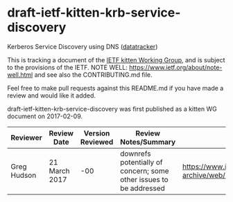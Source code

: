 # draft-ietf-kitten-krb-service-discovery
Kerberos Service Discovery using DNS ([datatracker](https://datatracker.ietf.org/doc/draft-ietf-kitten-krb-service-discovery/))

This is tracking a document of the [IETF kitten Working Group](https://datatracker.ietf.org/wg/kitten), and is subject to the provisions of the IETF. NOTE WELL: https://www.ietf.org/about/note-well.html and see also the CONTRIBUTING.md file.

Feel free to make pull requests against this README.md if you have made a review and would like it added.

draft-ietf-kitten-krb-service-discovery was first published as a kitten WG document on 2017-02-09.

Reviewer | Review Date | Version Reviewed | Review Notes/Summary | Link to Review
---------|-------------|------------------|----------------------|---------------
Greg Hudson | 21 March 2017 | -00 | downrefs potentially of concern; some other issues to be addressed | https://www.ietf.org/mail-archive/web/kitten/current/msg06256.html
